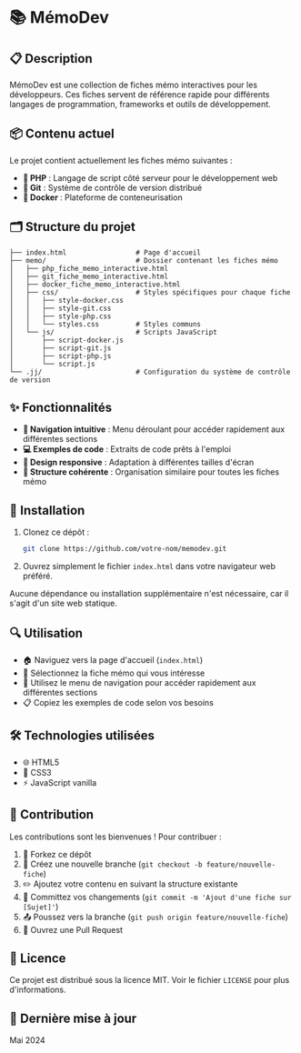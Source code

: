# 📚 MémoDev

## 📋 Description

MémoDev est une collection de fiches mémo interactives pour les développeurs. Ces fiches servent de référence rapide pour différents langages de programmation, frameworks et outils de développement.

## 📦 Contenu actuel

Le projet contient actuellement les fiches mémo suivantes :

- **🐘 PHP** : Langage de script côté serveur pour le développement web
- **🌱 Git** : Système de contrôle de version distribué
- **🐳 Docker** : Plateforme de conteneurisation

## 🗂️ Structure du projet

```
├── index.html                 # Page d'accueil
├── memo/                      # Dossier contenant les fiches mémo
│   ├── php_fiche_memo_interactive.html
│   ├── git_fiche_memo_interactive.html
│   ├── docker_fiche_memo_interactive.html
│   ├── css/                   # Styles spécifiques pour chaque fiche
│   │   ├── style-docker.css
│   │   ├── style-git.css
│   │   ├── style-php.css
│   │   └── styles.css         # Styles communs
│   └── js/                    # Scripts JavaScript
│       ├── script-docker.js
│       ├── script-git.js
│       ├── script-php.js
│       └── script.js
└── .jj/                       # Configuration du système de contrôle de version
```

## ✨ Fonctionnalités

- **🧭 Navigation intuitive** : Menu déroulant pour accéder rapidement aux différentes sections
- **💻 Exemples de code** : Extraits de code prêts à l'emploi
- **📱 Design responsive** : Adaptation à différentes tailles d'écran
- **🧩 Structure cohérente** : Organisation similaire pour toutes les fiches mémo

## 🚀 Installation

1. Clonez ce dépôt :
   ```bash
   git clone https://github.com/votre-nom/memodev.git
   ```

2. Ouvrez simplement le fichier `index.html` dans votre navigateur web préféré.

Aucune dépendance ou installation supplémentaire n'est nécessaire, car il s'agit d'un site web statique.

## 🔍 Utilisation

- 🏠 Naviguez vers la page d'accueil (`index.html`)
- 📝 Sélectionnez la fiche mémo qui vous intéresse
- 📑 Utilisez le menu de navigation pour accéder rapidement aux différentes sections
- 📋 Copiez les exemples de code selon vos besoins

## 🛠️ Technologies utilisées

- 🌐 HTML5
- 🎨 CSS3
- ⚡ JavaScript vanilla

## 🤝 Contribution

Les contributions sont les bienvenues ! Pour contribuer :

1. 🍴 Forkez ce dépôt
2. 🌿 Créez une nouvelle branche (`git checkout -b feature/nouvelle-fiche`)
3. ✏️ Ajoutez votre contenu en suivant la structure existante
4. 💾 Committez vos changements (`git commit -m 'Ajout d'une fiche sur [Sujet]'`)
5. 📤 Poussez vers la branche (`git push origin feature/nouvelle-fiche`)
6. 🔄 Ouvrez une Pull Request

## 📄 Licence

Ce projet est distribué sous la licence MIT. Voir le fichier `LICENSE` pour plus d'informations.

## 📅 Dernière mise à jour

Mai 2024